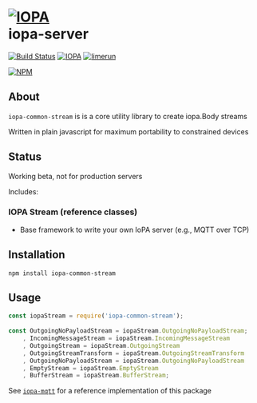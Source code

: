 # [![IOPA](http://iopa.io/iopa.png)](http://iopa.io)<br> iopa-server 

[![Build Status](https://api.shippable.com/projects/55a1607dedd7f2c052682a4d/badge?branchName=master)](https://app.shippable.com/projects/55a1607dedd7f2c052682a4d) 
[![IOPA](https://img.shields.io/badge/iopa-middleware-99cc33.svg?style=flat-square)](http://iopa.io)
[![limerun](https://img.shields.io/badge/limerun-certified-3399cc.svg?style=flat-square)](https://nodei.co/npm/limerun/)

[![NPM](https://nodei.co/npm/iopa-common-stream.png?downloads=true)](https://nodei.co/npm/iopa-common-stream/)

## About
`iopa-common-stream` is is a core utility library to create iopa.Body streams  

Written in plain javascript for maximum portability to constrained devices

## Status

Working beta, not for production servers

Includes:

### IOPA Stream (reference classes)

  * Base framework to write your own IoPA server (e.g., MQTT over TCP)
  
  
## Installation

    npm install iopa-common-stream

## Usage
``` js
const iopaStream = require('iopa-common-stream');
    
const OutgoingNoPayloadStream = iopaStream.OutgoingNoPayloadStream;
    , IncomingMessageStream = iopaStream.IncomingMessageStream
    , OutgoingStream = iopaStream.OutgoingStream
    , OutgoingStreamTransform = iopaStream.OutgoingStreamTransform
    , OutgoingNoPayloadStream = iopaStream.OutgoingNoPayloadStream
    , EmptyStream = iopaStream.EmptyStream
    , BufferStream = iopaStream.BufferStream;
``` 
       
See [`iopa-mqtt`](https://nodei.co/npm/iopa-mqtt/) for a reference implementation of this package
